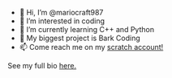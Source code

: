 - 👋 Hi, I’m @mariocraft987
- 👀 I’m interested in coding
- 🌱 I’m currently learning C++ and Python
- 💞️ My biggest project is Bark Coding
- 📫 Come reach me on my <a href="https://scratch.mit.edu/users/mariocraft987/" target="_blank">scratch account!</a>

See my full bio [here.](https://github.com/Mariocraft987/Mariocraft987/blob/main/FULLREADME.md)

<!---
Mariocraft987/Mariocraft987 is a ✨ special ✨ repository because its `README.md` (this file) appears on your GitHub profile.
You can click the Preview link to take a look at your changes.
--->
